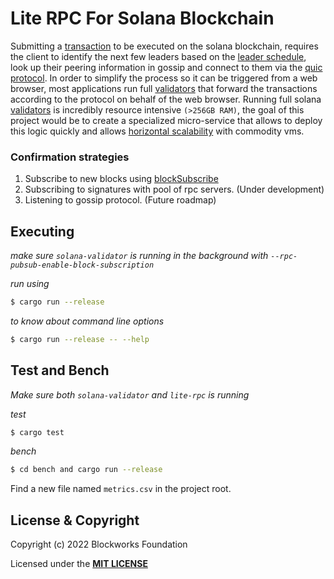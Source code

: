 # Lite RPC For Solana Blockchain 

Submitting a [transaction](https://docs.solana.com/terminology#transaction) to be executed on the solana blockchain,
requires the client to identify the next few leaders based on the
[leader schedule](https://docs.solana.com/terminology#leader-schedule), look up their peering information in gossip and
connect to them via the [quic protocol](https://en.wikipedia.org/wiki/QUIC). In order to simplify the
process so it can be triggered from a web browser, most applications
run full [validators](https://docs.solana.com/terminology#validator) that forward the transactions according to the
protocol on behalf of the web browser. Running full solana [validators](https://docs.solana.com/terminology#validator)
is incredibly resource intensive `(>256GB RAM)`, the goal of this
project would be to create a specialized micro-service that allows
to deploy this logic quickly and allows [horizontal scalability](https://en.wikipedia.org/wiki/Scalability) with
commodity vms.

### Confirmation strategies

1) Subscribe to new blocks using [blockSubscribe](https://docs.solana.com/developing/clients/jsonrpc-api#blocksubscribe---unstable-disabled-by-default)
2) Subscribing to signatures with pool of rpc servers. (Under development)
3) Listening to gossip protocol. (Future roadmap)

## Executing

*make sure `solana-validator` is running in the background with `--rpc-pubsub-enable-block-subscription`*

*run using*
```bash
$ cargo run --release
```

*to know about command line options*
```bash
$ cargo run --release -- --help
```

## Test and Bench

*Make sure both `solana-validator` and `lite-rpc` is running*

*test*
```bash
$ cargo test
```

*bench*
```bash
$ cd bench and cargo run --release
```

Find a new file named `metrics.csv` in the project root.

## License & Copyright

Copyright (c) 2022 Blockworks Foundation

Licensed under the **[MIT LICENSE](LICENSE)**

